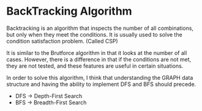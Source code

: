 # BackTracking Algorithm 

 Backtracking is an algorithm that inspects the number of all combinations, but only when they meet the conditions. It is usually used to solve the condition satisfaction problem. (Called CSP)
 
 It is similar to the Brutforce algorithm in that it looks at the number of all cases. However, there is a difference in that if the conditions are not met, they are not tested, and these features are useful in certain situations.

In order to solve this algorithm, I think that understanding the GRAPH data structure and having the ability to implement DFS and BFS should precede. 

+ DFS -> Depth-First Search
+ BFS -> Breadth-First Search
